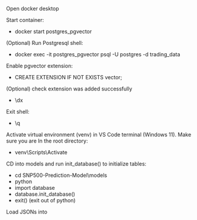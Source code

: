 Open docker desktop

Start container: 
-   docker start postgres_pgvector

(Optional) Run Postgresql shell: 
-   docker exec -it postgres_pgvector psql -U postgres -d trading_data

Enable pgvector extension:
-   CREATE EXTENSION IF NOT EXISTS vector;

(Optional) check extension was added successfully
-   \dx

Exit shell:
-   \q

Activate virtual environment (venv) in VS Code terminal (Windows 11). Make sure you are
In the root directory:
-   venv\Scripts\Activate

CD into models and run init_database() to initialize tables:
-   cd SNP500-Prediction-Model\models
-   python
-   import database
-   database.init_database()
-   exit() (exit out of python)

Load JSONs into 